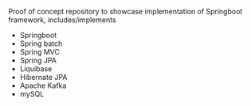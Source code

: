 Proof of concept repository to showcase implementation of Springboot framework, includes/implements
- Springboot
- Spring batch
- Spring MVC
- Spring JPA
- Liquibase
- Hibernate JPA
- Apache Kafka
- mySQL
